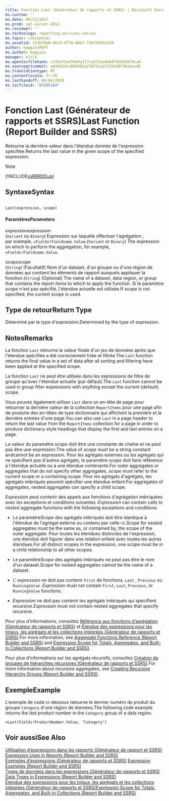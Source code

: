 ```yaml
---
title: Fonction Last (Générateur de rapports et SSRS) | Microsoft Docs
ms.custom: ''
ms.date: 06/13/2017
ms.prod: sql-server-2014
ms.reviewer: ''
ms.technology: reporting-services-native
ms.topic: conceptual
ms.assetid: 123b78a0-d6c9-4f78-b0e7-73b21854a250
author: maggiesMSFT
ms.author: maggies
manager: kfile
ms.openlocfilehash: c343e72e476d4a717ca551eedeb0f02650479ca4
ms.sourcegitcommit: ad4d92dce894592a259721a1571b1d8736abacdb
ms.translationtype: MT
ms.contentlocale: fr-FR
ms.lasthandoff: 08/04/2020
ms.locfileid: "87605164"
---
```

# <a name="last-function-report-builder-and-ssrs"></a><span data-ttu-id="fabee-102">Fonction Last (Générateur de rapports et SSRS)</span><span class="sxs-lookup"><span data-stu-id="fabee-102">Last Function (Report Builder and SSRS)</span></span>
  <span data-ttu-id="fabee-103">Retourne la dernière valeur dans l'étendue donnée de l'expression spécifiée.</span><span class="sxs-lookup"><span data-stu-id="fabee-103">Returns the last value in the given scope of the specified expression.</span></span>  
  
> [!NOTE]  
>  [!INCLUDE[ssRBRDDup](../../includes/ssrbrddup-md.md)]  
  
## <a name="syntax"></a><span data-ttu-id="fabee-104">Syntaxe</span><span class="sxs-lookup"><span data-stu-id="fabee-104">Syntax</span></span>  
  
```  
  
Last(expression, scope)  
```  
  
#### <a name="parameters"></a><span data-ttu-id="fabee-105">Paramètres</span><span class="sxs-lookup"><span data-stu-id="fabee-105">Parameters</span></span>  
 <span data-ttu-id="fabee-106">*expression*</span><span class="sxs-lookup"><span data-stu-id="fabee-106">*expression*</span></span>  
 <span data-ttu-id="fabee-107">(`Variant` ou `Binary`) Expression sur laquelle effectuer l'agrégation ; par exemple, `=Fields!Fieldname.Value`.</span><span class="sxs-lookup"><span data-stu-id="fabee-107">(`Variant` or `Binary`) The expression on which to perform the aggregation, for example, `=Fields!Fieldname.Value`.</span></span>  
  
 <span data-ttu-id="fabee-108">*scope*</span><span class="sxs-lookup"><span data-stu-id="fabee-108">*scope*</span></span>  
 <span data-ttu-id="fabee-109">(`String`) (Facultatif) Nom d'un dataset, d'un groupe ou d'une région de données qui contient les éléments de rapport auxquels appliquer la fonction.</span><span class="sxs-lookup"><span data-stu-id="fabee-109">(`String`) (Optional) The name of a dataset, data region, or group that contains the report items to which to apply the function.</span></span> <span data-ttu-id="fabee-110">Si le paramètre *scope* n'est pas spécifié, l'étendue actuelle est utilisée.</span><span class="sxs-lookup"><span data-stu-id="fabee-110">If *scope* is not specified, the current scope is used.</span></span>  
  
## <a name="return-type"></a><span data-ttu-id="fabee-111">Type de retour</span><span class="sxs-lookup"><span data-stu-id="fabee-111">Return Type</span></span>  
 <span data-ttu-id="fabee-112">Déterminé par le type d'expression.</span><span class="sxs-lookup"><span data-stu-id="fabee-112">Determined by the type of expression.</span></span>  
  
## <a name="remarks"></a><span data-ttu-id="fabee-113">Notes</span><span class="sxs-lookup"><span data-stu-id="fabee-113">Remarks</span></span>  
 <span data-ttu-id="fabee-114">La fonction `Last` retourne la valeur finale d'un jeu de données après que l'étendue spécifiée a été correctement triée et filtrée.</span><span class="sxs-lookup"><span data-stu-id="fabee-114">The `Last` function returns the final value in a set of data after all sorting and filtering have been applied at the specified scope.</span></span>  
  
 <span data-ttu-id="fabee-115">La fonction `Last` ne peut être utilisée dans les expressions de filtre de groupe qu'avec l'étendue actuelle (par défaut).</span><span class="sxs-lookup"><span data-stu-id="fabee-115">The `Last` function cannot be used in group filter expressions with anything except the current (default) scope.</span></span>  
  
 <span data-ttu-id="fabee-116">Vous pouvez également utiliser `Last` dans un en-tête de page pour retourner la dernière valeur de la collection `ReportItems` pour une page afin de produire des en-têtes de type dictionnaire qui affichent la première et la dernière entrées d'une page.</span><span class="sxs-lookup"><span data-stu-id="fabee-116">You can also use `Last` in a page header to return the last value from the `ReportItems` collection for a page in order to produce dictionary-style headings that display the first and last entries on a page.</span></span>  
  
 <span data-ttu-id="fabee-117">La valeur du paramètre *scope* doit être une constante de chaîne et ne peut pas être une expression.</span><span class="sxs-lookup"><span data-stu-id="fabee-117">The value of *scope* must be a string constant andcannot be an expression.</span></span> <span data-ttu-id="fabee-118">Pour les agrégats externes ou les agrégats qui ne spécifient pas d'autres agrégats, le paramètre *scope* doit faire référence à l'étendue actuelle ou à une étendue contenante.</span><span class="sxs-lookup"><span data-stu-id="fabee-118">For outer aggregates or aggregates that do not specify other aggregates, *scope* must refer to the current scope or a containing scope.</span></span> <span data-ttu-id="fabee-119">Pour les agrégats d'agrégats, les agrégats imbriqués peuvent spécifier une étendue enfant.</span><span class="sxs-lookup"><span data-stu-id="fabee-119">For aggregates of aggregates, nested aggregates can specify a child scope.</span></span>  
  
 <span data-ttu-id="fabee-120">*Expression* peut contenir des appels aux fonctions d'agrégation imbriquées avec les exceptions et conditions suivantes :</span><span class="sxs-lookup"><span data-stu-id="fabee-120">*Expression* can contain calls to nested aggregate functions with the following exceptions and conditions:</span></span>  
  
-   <span data-ttu-id="fabee-121">Le paramètre*Scope* des agrégats imbriqués doit être identique à l'étendue de l'agrégat externe ou contenu par celle-ci.</span><span class="sxs-lookup"><span data-stu-id="fabee-121">*Scope* for nested aggregates must be the same as, or contained by, the scope of the outer aggregate.</span></span> <span data-ttu-id="fabee-122">Pour toutes les étendues distinctes de l'expression, une étendue doit figurer dans une relation enfant avec toutes les autres étendues.</span><span class="sxs-lookup"><span data-stu-id="fabee-122">For all distinct scopes in the expression, one scope must be in a child relationship to all other scopes.</span></span>  
  
-   <span data-ttu-id="fabee-123">Le paramètre*Scope* des agrégats imbriqués ne peut pas être le nom d'un dataset.</span><span class="sxs-lookup"><span data-stu-id="fabee-123">*Scope* for nested aggregates cannot be the name of a dataset.</span></span>  
  
-   <span data-ttu-id="fabee-124">L' *expression* ne doit pas contenir `First` de fonctions, `Last` , `Previous` ou `RunningValue` .</span><span class="sxs-lookup"><span data-stu-id="fabee-124">*Expression* must not contain `First`, `Last`, `Previous`, or `RunningValue` functions.</span></span>  
  
-   <span data-ttu-id="fabee-125">*Expression* ne doit pas contenir les agrégats imbriqués qui spécifient *recursive*.</span><span class="sxs-lookup"><span data-stu-id="fabee-125">*Expression* must not contain nested aggregates that specify *recursive*.</span></span>  
  
 <span data-ttu-id="fabee-126">Pour plus d’informations, consultez [Référence aux fonctions d’agrégation &#40;Générateur de rapports et SSRS&#41;](report-builder-functions-aggregate-functions-reference.md) et [Étendue des expressions pour les totaux, les agrégats et les collections intégrées &#40;Générateur de rapports et SSRS&#41;](expression-scope-for-totals-aggregates-and-built-in-collections.md).</span><span class="sxs-lookup"><span data-stu-id="fabee-126">For more information, see [Aggregate Functions Reference &#40;Report Builder and SSRS&#41;](report-builder-functions-aggregate-functions-reference.md) and [Expression Scope for Totals, Aggregates, and Built-in Collections &#40;Report Builder and SSRS&#41;](expression-scope-for-totals-aggregates-and-built-in-collections.md).</span></span>  
  
 <span data-ttu-id="fabee-127">Pour plus d’informations sur les agrégats récursifs, consultez [Création de groupes de hiérarchies récursives &#40;Générateur de rapports et SSRS&#41;](creating-recursive-hierarchy-groups-report-builder-and-ssrs.md).</span><span class="sxs-lookup"><span data-stu-id="fabee-127">For more information about recursive aggregates, see [Creating Recursive Hierarchy Groups &#40;Report Builder and SSRS&#41;](creating-recursive-hierarchy-groups-report-builder-and-ssrs.md).</span></span>  
  
## <a name="example"></a><span data-ttu-id="fabee-128">Exemple</span><span class="sxs-lookup"><span data-stu-id="fabee-128">Example</span></span>  
 <span data-ttu-id="fabee-129">L'exemple de code ci-dessous retourne le dernier numéro de produit du groupe `Category` d'une région de données.</span><span class="sxs-lookup"><span data-stu-id="fabee-129">The following code example returns the last product number in the `Category` group of a data region.</span></span>  
  
```  
=Last(Fields!ProductNumber.Value, "Category")  
```  
  
## <a name="see-also"></a><span data-ttu-id="fabee-130">Voir aussi</span><span class="sxs-lookup"><span data-stu-id="fabee-130">See Also</span></span>  
 <span data-ttu-id="fabee-131">[Utilisation d’expressions dans les rapports &#40;Générateur de rapport et SSRS&#41;](expression-uses-in-reports-report-builder-and-ssrs.md) </span><span class="sxs-lookup"><span data-stu-id="fabee-131">[Expression Uses in Reports &#40;Report Builder and SSRS&#41;](expression-uses-in-reports-report-builder-and-ssrs.md) </span></span>  
 <span data-ttu-id="fabee-132">[Exemples d’expressions &#40;Générateur de rapports et SSRS&#41;](expression-examples-report-builder-and-ssrs.md) </span><span class="sxs-lookup"><span data-stu-id="fabee-132">[Expression Examples &#40;Report Builder and SSRS&#41;](expression-examples-report-builder-and-ssrs.md) </span></span>  
 <span data-ttu-id="fabee-133">[Types de données dans les expressions &#40;Générateur de rapports et SSRS&#41;](expressions-report-builder-and-ssrs.md) </span><span class="sxs-lookup"><span data-stu-id="fabee-133">[Data Types in Expressions &#40;Report Builder and SSRS&#41;](expressions-report-builder-and-ssrs.md) </span></span>  
 [<span data-ttu-id="fabee-134">Étendue des expressions pour les totaux, les agrégats et les collections intégrées &#40;Générateur de rapports et SSRS&#41;</span><span class="sxs-lookup"><span data-stu-id="fabee-134">Expression Scope for Totals, Aggregates, and Built-in Collections &#40;Report Builder and SSRS&#41;</span></span>](expression-scope-for-totals-aggregates-and-built-in-collections.md)  
  
  
